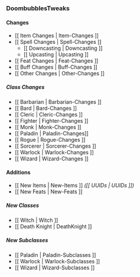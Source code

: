 ### DoombubblesTweaks

#### __Changes__

- [[ Item Changes | Item-Changes ]]
- [[ Spell Changes | Spell-Changes ]]
  - [[ Downcasting | Downcasting ]]
  - [[ Upcasting | Upcasting ]]
- [[ Feat Changes | Feat-Changes ]]
- [[ Buff Changes | Buff-Changes ]]
- [[ Other Changes | Other-Changes ]]

##### Class Changes

- [[ Barbarian | Barbarian-Changes ]]
- [[ Bard | Bard-Changes ]]
- [[ Cleric | Cleric-Changes ]]
- [[ Fighter | Fighter-Changes ]]
- [[ Monk | Monk-Changes ]]
- [[ Paladin | Paladin-Changes]]
- [[ Rogue | Rogue-Changes ]]
- [[ Sorcerer | Sorcerer-Changes ]]
- [[ Warlock | Warlock-Changes ]]
- [[ Wizard | Wizard-Changes ]]

#### Additions

- [[ New Items | New-Items ]] *([[ UUIDs | UUIDs ]])*
- [[ New Feats | New-Feats ]]

##### New Classes

- [[ Witch | Witch ]]
- [[ Death Knight | DeathKnight ]]

##### New Subclasses

- [[ Paladin | Paladin-Subclasses ]]
- [[ Warlock | Warlock-Subclasses ]]
- [[ Wizard | Wizard-Subclasses ]]
